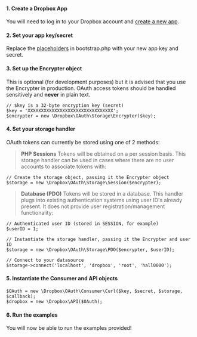 #### 1. Create a Dropbox App
You will need to log in to your Dropbox account and [create a new app][].

#### 2. Set your app key/secret
Replace the [placeholders][] in bootstrap.php with your new app key and secret.

#### 3. Set up the Encrypter object
This is optional (for development purposes) but it is advised that you use the Encrypter in production. OAuth access tokens should be handled sensitively and **never** in plain text.

```
// $key is a 32-byte encryption key (secret)
$key = 'XXXXXXXXXXXXXXXXXXXXXXXXXXXXXXXX';
$encrypter = new \Dropbox\OAuth\Storage\Encrypter($key);
```

#### 4. Set your storage handler
OAuth tokens can currently be stored using one of 2 methods:

>**PHP Sessions**
Tokens will be obtained on a per session basis. This storage handler can be used in cases where there are no user accounts to associate tokens with:

```
// Create the storage object, passing it the Encrypter object
$storage = new \Dropbox\OAuth\Storage\Session($encrypter);
```

>**Database (PDO)**
Tokens will be stored in a database. This handler plugs into existing authentication systems using user ID's already present. It does not provide user registration/management functionality:

```
// Authenticated user ID (stored in SESSION, for example)
$userID = 1;

// Instantiate the storage handler, passing it the Encrypter and user ID
$storage = new \Dropbox\OAuth\Storage\PDO($encrypter, $userID);

// Connect to your datasource
$storage->connect('localhost', 'dropbox', 'root', 'hall0000');
```

#### 5. Instantiate the Consumer and API objects

```
$OAuth = new \Dropbox\OAuth\Consumer\Curl($key, $secret, $storage, $callback);
$dropbox = new \Dropbox\API($OAuth);
```

#### 6. Run the examples
You will now be able to run the examples provided!

[create a new app]: https://www.dropbox.com/developers/apps
[placeholders]: https://github.com/BenTheDesigner/Dropbox/blob/master/examples/bootstrap.php#L30-31